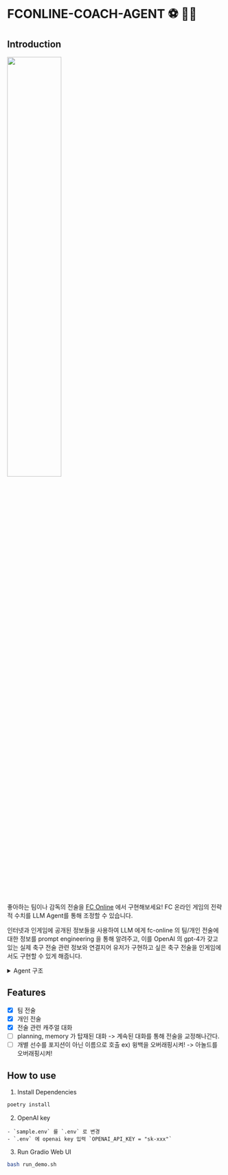 # FCONLINE-COACH-AGENT  :soccer: :technologist:

## Introduction

<!-- ![short_example](https://github.com/hskimim/fconline-coach-agent/assets/38967492/91502507-50a8-497e-b001-cba1189e5268) -->

<img src = "https://github.com/hskimim/fconline-coach-agent/assets/38967492/91502507-50a8-497e-b001-cba1189e5268" width="50%" height="50%">

좋아하는 팀이나 감독의 전술을 [FC Online](https://fconline.nexon.com/main/index) 에서 구현해보세요! FC 온라인 게임의 전략적 수치를 LLM Agent를 통해 조정할 수 있습니다.

인터넷과 인게임에 공개된 정보들을 사용하여 LLM 에게 fc-online 의 팀/개인 전술에 대한 정보를 prompt engineering 을 통해 알려주고, 이를 OpenAI 의 gpt-4가 갖고 있는 실제 축구 전술 관련 정보와 연결지어 유저가 구현하고 싶은 축구 전술을 인게임에서도 구현할 수 있게 해줍니다.

<details>
  <summary>Agent 구조</summary>

  ![diagram](https://github.com/hskimim/fconline-coach-agent/assets/38967492/6c4edb0c-3908-47fe-b4fa-6deffcd542c4)

</details>


## Features
- [X] 팀 전술
- [X] 개인 전술
- [X] 전술 관련 캐주얼 대화
- [ ] planning, memory 가 탑재된 대화 -> 계속된 대화를 통해 전술을 교정해나간다.
- [ ] 개별 선수를 포지션이 아닌 이름으로 호출 ex) 윙백을 오버래핑시켜! -> 아놀드를 오버래핑시켜!

## How to use

1. Install Dependencies

```bash
poetry install
```

2. OpenAI key
```
- `sample.env` 를 `.env` 로 변경
- `.env` 에 openai key 입력 `OPENAI_API_KEY = "sk-xxx"`
```

3. Run Gradio Web UI

```bash
bash run_demo.sh 
```
